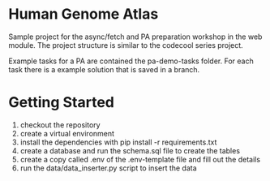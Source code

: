 Human Genome Atlas
==================

Sample project for the async/fetch and PA preparation workshop in the web module.
The project structure is similar to the codecool series project.

Example tasks for a PA are contained the pa-demo-tasks folder. For each task there
is a example solution that is saved in a branch.

Getting Started
===============
1. checkout the repository
2. create a virtual environment
3. install the dependencies with pip install -r requirements.txt
4. create a database and run the schema.sql file to create the tables
5. create a copy called .env of the .env-template file and fill out the details
6. run the data/data_inserter.py script to insert the data
